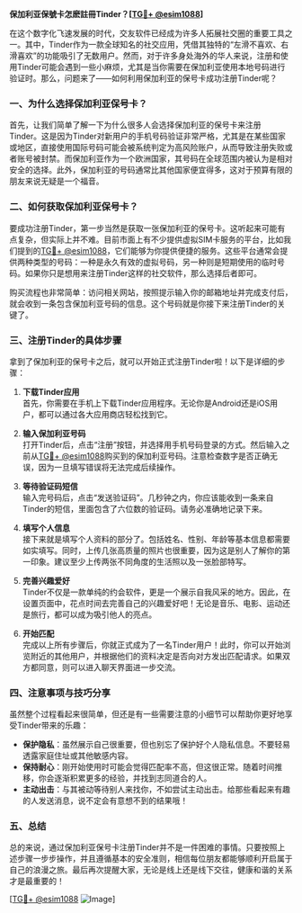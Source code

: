**保加利亚保號卡怎麽註冊Tinder？[[TG💪+ @esim1088](https://t.me/s/esim1088)]**

在这个数字化飞速发展的时代，交友软件已经成为许多人拓展社交圈的重要工具之一。其中，Tinder作为一款全球知名的社交应用，凭借其独特的“左滑不喜欢、右滑喜欢”的功能吸引了无数用户。然而，对于许多身处海外的华人来说，注册和使用Tinder可能会遇到一些小麻烦，尤其是当你需要在保加利亚使用本地号码进行验证时。那么，问题来了——如何利用保加利亚的保号卡成功注册Tinder呢？

### 一、为什么选择保加利亚保号卡？

首先，让我们简单了解一下为什么很多人会选择保加利亚的保号卡来注册Tinder。这是因为Tinder对新用户的手机号码验证非常严格，尤其是在某些国家或地区，直接使用国际号码可能会被系统判定为高风险账户，从而导致注册失败或者账号被封禁。而保加利亚作为一个欧洲国家，其号码在全球范围内被认为是相对安全的选择。此外，保加利亚的号码通常比其他国家便宜得多，这对于预算有限的朋友来说无疑是一个福音。

### 二、如何获取保加利亚保号卡？

要成功注册Tinder，第一步当然是获取一张保加利亚的保号卡。这听起来可能有点复杂，但实际上并不难。目前市面上有不少提供虚拟SIM卡服务的平台，比如我们提到的[TG💪+ @esim1088](https://t.me/s/esim1088)，它们能够为你提供便捷的服务。这些平台通常会提供两种类型的号码：一种是永久有效的虚拟号码，另一种则是短期使用的临时号码。如果你只是想用来注册Tinder这样的社交软件，那么选择后者即可。

购买流程也非常简单：访问相关网站，按照提示输入你的邮箱地址并完成支付后，就会收到一条包含保加利亚号码的信息。这个号码就是你接下来注册Tinder的关键了。

### 三、注册Tinder的具体步骤

拿到了保加利亚的保号卡之后，就可以开始正式注册Tinder啦！以下是详细的步骤：

1. **下载Tinder应用**  
   首先，你需要在手机上下载Tinder应用程序。无论你是Android还是iOS用户，都可以通过各大应用商店轻松找到它。

2. **输入保加利亚号码**  
   打开Tinder后，点击“注册”按钮，并选择用手机号码登录的方式。然后输入之前从[TG💪+ @esim1088](https://t.me/s/esim1088)购买到的保加利亚号码。注意检查数字是否正确无误，因为一旦填写错误将无法完成后续操作。

3. **等待验证码短信**  
   输入完号码后，点击“发送验证码”。几秒钟之内，你应该能收到一条来自Tinder的短信，里面包含了六位数的验证码。请务必准确地记录下来。

4. **填写个人信息**  
   接下来就是填写个人资料的部分了。包括姓名、性别、年龄等基本信息都需要如实填写。同时，上传几张高质量的照片也很重要，因为这是别人了解你的第一印象。建议至少上传两张不同角度的生活照以及一张脸部特写。

5. **完善兴趣爱好**  
   Tinder不仅是一款单纯的约会软件，更是一个展示自我风采的地方。因此，在设置页面中，花点时间去完善自己的兴趣爱好吧！无论是音乐、电影、运动还是旅行，都可以成为吸引他人的亮点。

6. **开始匹配**  
   完成以上所有步骤后，你就正式成为了一名Tinder用户！此时，你可以开始浏览附近的其他用户，并根据他们的资料决定是否向对方发出匹配请求。如果双方都同意，则可以进入聊天界面进一步交流。

### 四、注意事项与技巧分享

虽然整个过程看起来很简单，但还是有一些需要注意的小细节可以帮助你更好地享受Tinder带来的乐趣：

- **保护隐私**：虽然展示自己很重要，但也别忘了保护好个人隐私信息。不要轻易透露家庭住址或其他敏感内容。
- **保持耐心**：刚开始使用时可能会觉得匹配率不高，但这很正常。随着时间推移，你会逐渐积累更多的经验，并找到志同道合的人。
- **主动出击**：与其被动等待别人来找你，不如尝试主动出击。给那些看起来有趣的人发送消息，说不定会有意想不到的结果哦！

### 五、总结

总的来说，通过保加利亚保号卡注册Tinder并不是一件困难的事情。只要按照上述步骤一步步操作，并且遵循基本的安全准则，相信每位朋友都能够顺利开启属于自己的浪漫之旅。最后再次提醒大家，无论是线上还是线下交往，健康和谐的关系才是最重要的！

[[TG💪+ @esim1088](https://t.me/s/esim1088) ![Image](https://i.postimg.cc/4NQfJmqS/Snipaste-2025-05-13-00-14-12.png)]